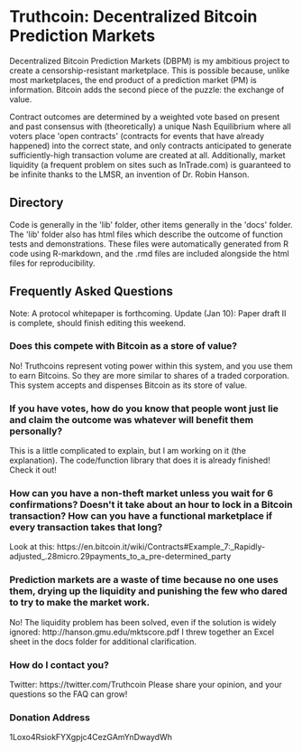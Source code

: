 <h1>Truthcoin: Decentralized Bitcoin Prediction Markets</h1>
Decentralized Bitcoin Prediction Markets (DBPM) is my ambitious project to create a censorship-resistant marketplace. This is possible because, unlike most marketplaces, the end product of a prediction market (PM) is information. Bitcoin adds the second piece of the puzzle: the exchange of value.

Contract outcomes are determined by a weighted vote based on present and past consensus with (theoretically) a unique Nash Equilibrium where all voters place 'open contracts' (contracts for events that have already happened) into the correct state, and only contracts anticipated to generate sufficiently-high transaction volume are created at all. Additionally, market liquidity (a frequent problem on sites such as InTrade.com) is guaranteed to be infinite thanks to the LMSR, an invention of Dr. Robin Hanson.

<h2>Directory</h2>
Code is generally in the 'lib' folder, other items generally in the 'docs' folder. The 'lib' folder also has html files which describe the outcome of function tests and demonstrations. These files were automatically generated from R code using R-markdown, and the .rmd files are included alongside the html files for reproducibility.

<h2>Frequently Asked Questions</h2>

Note: A protocol whitepaper is forthcoming. Update (Jan 10): Paper draft II is complete, should finish editing this weekend.


<h3>Does this compete with Bitcoin as a store of value?</h3>
No!  Truthcoins represent voting power within this system, and you use them to earn Bitcoins. So they are more similar to shares of a traded corporation. This system accepts and dispenses Bitcoin as its store of value.

<h3>If you have votes, how do you know that people wont just lie and claim the outcome was whatever will benefit them personally?</h3>
This is a little complicated to explain, but I am working on it (the explanation). The code/function library that does it is already finished! Check it out!

<h3>How can you have a non-theft market unless you wait for 6 confirmations? Doesn't it take about an hour to lock in a Bitcoin transaction? How can you have a functional marketplace if every transaction takes that long?</h3>
Look at this: https://en.bitcoin.it/wiki/Contracts#Example_7:_Rapidly-adjusted_.28micro.29payments_to_a_pre-determined_party

<h3>Prediction markets are a waste of time because no one uses them, drying up the liquidity and punishing the few who dared to try to make the market work.</h3>
No! The liquidity problem has been solved, even if the solution is widely ignored: http://hanson.gmu.edu/mktscore.pdf
I threw together an Excel sheet in the docs folder for additional clarification.

<h3>How do I contact you?</h3>
Twitter: https://twitter.com/Truthcoin
Please share your opinion, and your questions so the FAQ can grow!

<h3>Donation Address</h3>
1Loxo4RsiokFYXgpjc4CezGAmYnDwaydWh

